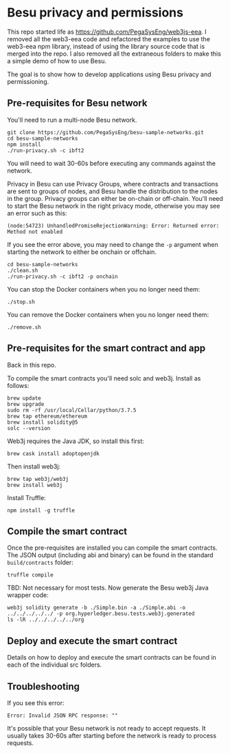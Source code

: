 # Besu privacy and permissions
This repo started life as https://github.com/PegaSysEng/web3js-eea. I removed all the web3-eea code and refactored the examples to use the web3-eea npm library, instead of using the library source code that is merged into the repo. I also removed all the extraneous folders to make this a simple demo of how to use Besu.

The goal is to show how to develop applications using Besu privacy and permissioning.

## Pre-requisites for Besu network
You'll need to run a multi-node Besu network.

```
git clone https://github.com/PegaSysEng/besu-sample-networks.git
cd besu-sample-networks
npm install
./run-privacy.sh -c ibft2
```

You will need to wait 30-60s before executing any commands against the network.

Privacy in Besu can use Privacy Groups, where contracts and transactions are sent to groups of nodes,
and Besu handle the distribution to the nodes in the group. Privacy groups can either be on-chain
or off-chain. You'll need to start the Besu network in the right privacy mode, otherwise you may see an
error such as this:

```
(node:54723) UnhandledPromiseRejectionWarning: Error: Returned error: Method not enabled
```

If you see the error above, you may need to change the `-p` argument when starting the network
to either be onchain or offchain.

```
cd besu-sample-networks
./clean.sh
./run-privacy.sh -c ibft2 -p onchain
```

You can stop the Docker containers when you no longer need them:

```
./stop.sh 
```

You can remove the Docker containers when you no longer need them:

```
./remove.sh 
```

## Pre-requisites for the smart contract and app
Back in this repo.

To compile the smart contracts you'll need solc and web3j. Install as follows:

```
brew update
brew upgrade
sudo rm -rf /usr/local/Cellar/python/3.7.5
brew tap ethereum/ethereum
brew install solidity@5
solc --version
```

Web3j requires the Java JDK, so install this first:

```
brew cask install adoptopenjdk
```

Then install web3j:

```
brew tap web3j/web3j
brew install web3j
```

Install Truffle:

```
npm install -g truffle
```

## Compile the smart contract
Once the pre-requisites are installed you can compile the smart contracts. The JSON output (including abi and binary) can be found in the standard `build/contracts` folder:

```
truffle compile
```

TBD: Not necessary for most tests. Now generate the Besu web3j Java wrapper code:

```
web3j solidity generate -b ./Simple.bin -a ./Simple.abi -o ../../../../../ -p org.hyperledger.besu.tests.web3j.generated
ls -lR ../../../../../org
```

## Deploy and execute the smart contract
Details on how to deploy and execute the smart contracts can be found in each of the individual src folders.

## Troubleshooting
If you see this error:

```
Error: Invalid JSON RPC response: ""
```

It's possible that your Besu network is not ready to accept requests. It usually takes 30-60s after starting before the network is ready to process requests.